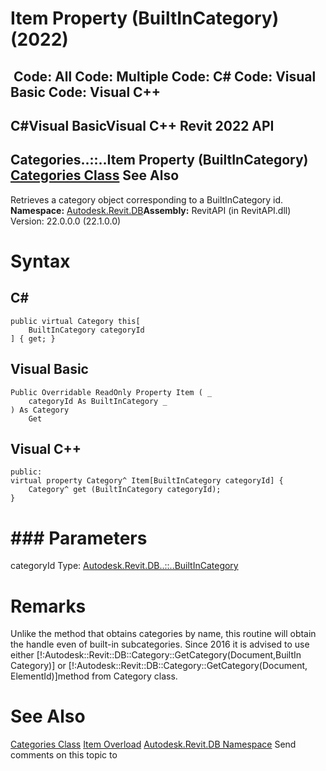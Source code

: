 # Item Property (BuiltInCategory) (2022)

﻿
 Code: All Code: Multiple Code: C# Code: Visual Basic Code: Visual C++   
---  
C#Visual BasicVisual C++
Revit 2022 API  
---  
Categories..::..Item Property (BuiltInCategory)  
[Categories Class](6708af38-6a62-ead0-88ff-c68bedd88ffe.md "Categories Class") See Also  
---  
Retrieves a category object corresponding to a BuiltInCategory id. 
**Namespace:** [Autodesk.Revit.DB](87546ba7-461b-c646-cbb1-2cb8f5bff8b2.md "Autodesk.Revit.DB Namespace")**Assembly:** RevitAPI (in RevitAPI.dll) Version: 22.0.0.0 (22.1.0.0)
# Syntax
C#  
---  
```text
public virtual Category this[
	BuiltInCategory categoryId
] { get; }
```
  
Visual Basic  
---  
```text
Public Overridable ReadOnly Property Item ( _
	categoryId As BuiltInCategory _
) As Category
	Get
```
  
Visual C++  
---  
```text
public:
virtual property Category^ Item[BuiltInCategory categoryId] {
	Category^ get (BuiltInCategory categoryId);
}
```
  
# ### Parameters
categoryId
    Type: [Autodesk.Revit.DB..::..BuiltInCategory](ba1c5b30-242f-5fdc-8ea9-ec3b61e6e722.md "BuiltInCategory Enumeration")
# Remarks
Unlike the method that obtains categories by name, this routine will obtain the handle even of built-in subcategories. Since 2016 it is advised to use either [!:​Autodesk::​Revit::DB::​Category::​GetCategory(​Document,​BuiltIn​Category)] or [!:​Autodesk::​Revit::DB::​Category::​GetCategory(​Document,​ElementId)]​ method from Category class.
# See Also
[Categories Class](6708af38-6a62-ead0-88ff-c68bedd88ffe.md "Categories Class")
[Item Overload](c87c1b7c-55e8-0900-ee0a-f7e2fee0cd73.md "Item Property")
[Autodesk.Revit.DB Namespace](87546ba7-461b-c646-cbb1-2cb8f5bff8b2.md "Autodesk.Revit.DB Namespace")
Send comments on this topic to 